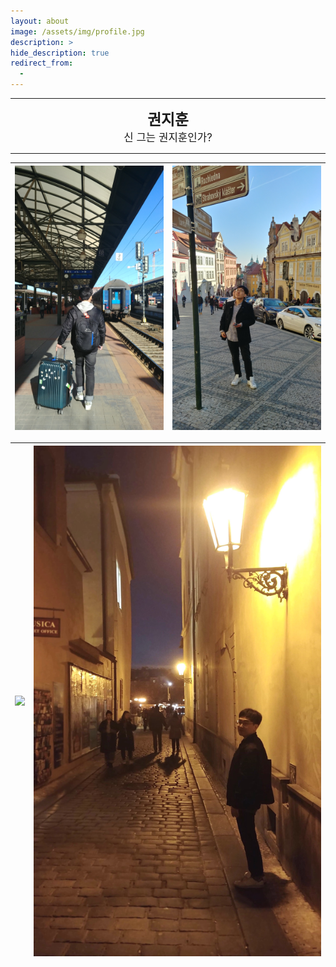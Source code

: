 ```yaml
---
layout: about
image: /assets/img/profile.jpg
description: >
hide_description: true
redirect_from:
  -
---
```


<!--author-->

---

<center>
<span style=
"font-size:170%;
font-weight:bold">
권지훈
</span>
<br>
<span style=
"font-size:120%">
신 그는 권지훈인가?
</span>
</center>

---

| ![](assets/img/about/train.jpg) | ![](assets/img/about/sign.jpg) |
| ------------------------------- | ------------------------------ |

| ![](assets/img/about/museum.jpg) | ![](assets/img/about/road.jpg) |
| -------------------------------- | ------------------------------ |
